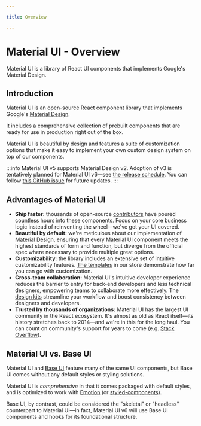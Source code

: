 ```yaml
---

title: Overview

---
```


# Material UI - Overview

<p class="description">Material UI is a library of React UI components that implements Google's Material Design.</p>

## Introduction

Material UI is an open-source React component library that implements Google's [Material Design](https://m2.material.io/).

It includes a comprehensive collection of prebuilt components that are ready for use in production right out of the box.

Material UI is beautiful by design and features a suite of customization options that make it easy to implement your own custom design system on top of our components.

:::info
Material UI v5 supports Material Design v2. Adoption of v3 is tentatively planned for Material UI v6—see [the release schedule](https://mui.com/versions/#release-schedule). You can follow [this GitHub issue](https://github.com/mui/material-ui/issues/29345) for future updates.
:::

## Advantages of Material UI

- **Ship faster:** thousands of open-source [contributors](https://api7.ai/contributor-graph?chart=contributorOverTime&repo=mui-org/material-ui) have poured countless hours into these components. Focus on your core business logic instead of reinventing the wheel—we've got your UI covered.
- **Beautiful by default:** we're meticulous about our implementation of [Material Design](https://m2.material.io/), ensuring that every Material UI component meets the highest standards of form and function, but diverge from the official spec where necessary to provide multiple great options.
- **Customizability:** the library includes an extensive set of intuitive customizability features. [The templates](https://mui.com/store/) in our store demonstrate how far you can go with customization.
- **Cross-team collaboration:** Material UI's intuitive developer experience reduces the barrier to entry for back-end developers and less technical designers, empowering teams to collaborate more effectively. The [design kits](https://mui.com/design-kits/) streamline your workflow and boost consistency between designers and developers.
- **Trusted by thousands of organizations:** Material UI has the largest UI community in the React ecosystem. It's almost as old as React itself—its history stretches back to 2014—and we're in this for the long haul. You can count on community's support for years to come (e.g. [Stack Overflow](https://insights.stackoverflow.com/trends?tags=material-ui)).

## Material UI vs. Base UI

Material UI and [Base UI](/base-ui/getting-started/overview/) feature many of the same UI components, but Base UI comes without any default styles or styling solutions.

Material UI is _comprehensive_ in that it comes packaged with default styles, and is optimized to work with [Emotion](https://emotion.sh/) (or [styled-components](https://styled-components.com/)).

Base UI, by contrast, could be considered the "skeletal" or "headless" counterpart to Material UI—in fact, Material UI v6 will use Base UI components and hooks for its foundational structure.
